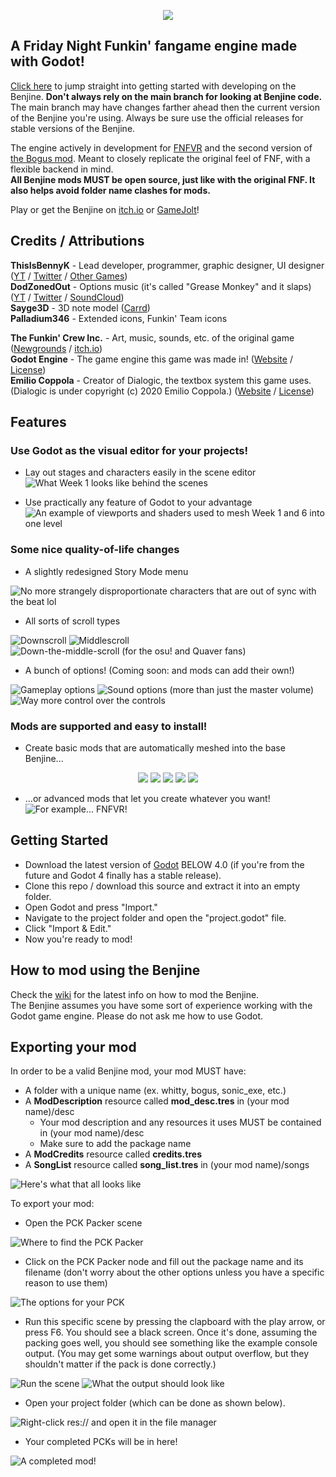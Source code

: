 <p align="center">
 <img src="https://img.itch.zone/aW1nLzg4NDIyMDcucG5n/original/d3sEO0.png">
</p>

## A Friday Night Funkin' fangame engine made with Godot!

[Click here](#start) to jump straight into getting started with developing on the Benjine.
**Don't always rely on the main branch for looking at Benjine code.** The main branch may have changes farther ahead then the current version of the Benjine you're using. Always be sure use the official releases for stable versions of the Benjine.

The engine actively in development for [FNFVR](https://thisisbennyk.itch.io/funkin-vr) and the second version of [the Bogus mod](https://gamebanana.com/mods/317381). Meant to closely replicate the original feel of FNF, with a flexible backend in mind.  
**All Benjine mods MUST be open source, just like with the original FNF. It also helps avoid folder name clashes for mods.**

Play or get the Benjine on [itch.io](https://thisisbennyk.itch.io/friday-night-funkin-benjine) or [GameJolt](https://gamejolt.com/games/fnf-benjine/722531)!

## Credits / Attributions
**ThisIsBennyK** - Lead developer, programmer, graphic designer, UI designer ([YT](https://www.youtube.com/channel/UCu7zwXQxp4rHmGhW9Dmulkg) / [Twitter](https://twitter.com/thisisbennyk) / [Other Games](https://thisisbennyk.itch.io))  
**DodZonedOut** - Options music (it's called "Grease Monkey" and it slaps) ([YT](https://www.youtube.com/channel/UCWAWJ_hikRCypGpcIY8KZIw) / [Twitter](https://twitter.com/DodZonedOut) / [SoundCloud](https://soundcloud.com/dodzonedout))  
**Sayge3D** - 3D note model ([Carrd](https://sayge3d.carrd.co/))  
**Palladium346** - Extended icons, Funkin' Team icons  

**The Funkin' Crew Inc.** - Art, music, sounds, etc. of the original game ([Newgrounds](https://www.newgrounds.com/portal/view/770371) / [itch.io](https://ninja-muffin24.itch.io/funkin))  
**Godot Engine** - The game engine this game was made in! ([Website](https://godotengine.org) / [License](https://godotengine.org/license))  
**Emilio Coppola** - Creator of Dialogic, the textbox system this game uses. (Dialogic is under copyright (c) 2020 Emilio Coppola.) ([Website](https://dialogic.coppolaemilio.com) / [License](https://github.com/coppolaemilio/dialogic/blob/main/LICENSE))

## Features
### Use Godot as the visual editor for your projects!
- Lay out stages and characters easily in the scene editor
![What Week 1 looks like behind the scenes](https://cdn.discordapp.com/attachments/982020014284607518/982020031749693440/unknown.png "What Week 1 looks like behind the scenes")

- Use practically any feature of Godot to your advantage
![An example of viewports and shaders used to mesh Week 1 and 6 into one level](https://cdn.discordapp.com/attachments/982020014284607518/982022653462315108/unknown.png "An example of viewports and shaders used to mesh Week 1 and 6 into one level")

### Some nice quality-of-life changes
- A slightly redesigned Story Mode menu

![No more strangely disproportionate characters that are out of sync with the beat lol](https://cdn.discordapp.com/attachments/982020014284607518/982026431309697044/unknown.png "No more strangely disproportionate characters that are out of sync with the beat lol")
- All sorts of scroll types

![Downscroll](https://cdn.discordapp.com/attachments/982020014284607518/982027542041100329/unknown.png "Downscroll")
![Middlescroll](https://cdn.discordapp.com/attachments/982020014284607518/982027791107235950/unknown.png "Middlescroll")
![Down-the-middle-scroll (for the osu! and Quaver fans)](https://cdn.discordapp.com/attachments/982020014284607518/982028000717570108/unknown.png "Down-the-middle-scroll (for the osu! and Quaver fans)")
- A bunch of options! (Coming soon: and mods can add their own!)

![Gameplay options](https://cdn.discordapp.com/attachments/982020014284607518/982029464668106812/unknown.png "Gameplay options")
![Sound options (more than just the master volume)](https://cdn.discordapp.com/attachments/982020014284607518/982029515373019137/unknown.png "Sound options (more than just the master volume)")
![Way more control over the controls](https://cdn.discordapp.com/attachments/982020014284607518/982029579222929448/unknown.png "WWay more control over the controls")

### Mods are supported and easy to install!
- Create basic mods that are automatically meshed into the base Benjine...

<p align="center">
 <img src="https://cdn.discordapp.com/attachments/982020014284607518/982021358856859759/unknown.png">
 <img src="https://cdn.discordapp.com/attachments/982020014284607518/982021391706652752/unknown.png">
 <img src="https://cdn.discordapp.com/attachments/982020014284607518/982021451458695168/unknown.png">
 <img src="https://cdn.discordapp.com/attachments/982020014284607518/982021523495866428/unknown.png">
 <img src="https://cdn.discordapp.com/attachments/982020014284607518/982025683784065034/unknown.png">
</p>

- ...or advanced mods that let you create whatever you want!
![For example... FNFVR!](https://cdn.discordapp.com/attachments/982020014284607518/987487770798882846/unknown.png)

<h2 id="start">Getting Started</h2>

- Download the latest version of [Godot](https://godotengine.org) BELOW 4.0 (if you're from the future and Godot 4 finally has a stable release).
- Clone this repo / download this source and extract it into an empty folder.
- Open Godot and press "Import."
- Navigate to the project folder and open the "project.godot" file.
- Click "Import & Edit."
- Now you're ready to mod!

## How to mod using the Benjine
Check the [wiki](https://github.com/this-is-bennyk/FNF-Benjine/wiki) for the latest info on how to mod the Benjine.  
The Benjine assumes you have some sort of experience working with the Godot game engine. Please do not ask me how to use Godot.

## Exporting your mod
In order to be a valid Benjine mod, your mod MUST have:
- A folder with a unique name (ex. whitty, bogus, sonic_exe, etc.)
- A **ModDescription** resource called **mod_desc.tres** in (your mod name)/desc
	- Your mod description and any resources it uses MUST be contained in (your mod name)/desc
	- Make sure to add the package name
- A **ModCredits** resource called **credits.tres**
- A **SongList** resource called **song_list.tres** in (your mod name)/songs

![Here's what that all looks like](https://cdn.discordapp.com/attachments/982020014284607518/984914937862307900/unknown.png "Here's what that all looks like")

To export your mod:
- Open the PCK Packer scene

![Where to find the PCK Packer](https://cdn.discordapp.com/attachments/982020014284607518/982033443753955375/unknown.png "Where to find the PCK Packer")

- Click on the PCK Packer node and fill out the package name and its filename (don't worry about the other options unless you have a specific reason to use them)

![The options for your PCK](https://cdn.discordapp.com/attachments/982020014284607518/982033523131162644/unknown.png "The options for your PCK")

- Run this specific scene by pressing the clapboard with the play arrow, or press F6. You should see a black screen. Once it's done, assuming the packing goes well, you should see something like the example console output. (You may get some warnings about output overflow, but they shouldn't matter if the pack is done correctly.)

![Run the scene](https://cdn.discordapp.com/attachments/982020014284607518/982034345936175214/unknown.png "Run the scene")
![What the output should look like](https://cdn.discordapp.com/attachments/982020014284607518/982034417428099072/unknown.png "What the output should look like")

- Open your project folder (which can be done as shown below).

![Right-click res:// and open it in the file manager](https://cdn.discordapp.com/attachments/982020014284607518/982034584051015680/unknown.png "Right-click res:// and open it in the file manager")

- Your completed PCKs will be in here!

![A completed mod!](https://cdn.discordapp.com/attachments/982020014284607518/984915909523173426/unknown.png "A completed mod!")
